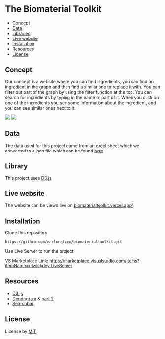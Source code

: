 # The Biomaterial Toolkit

* [Concept](https://github.com/marloestacx/biomaterialtoolkit#Concept)
* [Data](https://github.com/marloestacx/biomaterialtoolkit#Data)
* [Libraries](https://github.com/marloestacx/biomaterialtoolkit#Libraries)
* [Live website](https://github.com/marloestacx/biomaterialtoolkit#Live-website)
* [Installation](https://github.com/marloestacx/biomaterialtoolkit#Installation)
* [Resources](https://github.com/marloestacx/biomaterialtoolkit#Resources)
* [License](https://github.com/marloestacx/biomaterialtoolkit#License)


## Concept

Our concept is a website where you can find ingredients, you can find an ingredient in the graph and then find a similar one to replace it with. You can filter out part of the graph by using the filter function at the top. You can search for ingredients by typing in the name or part of it. When you click on one of the ingredients you see some information about the ingredient, and you can see similar ones next to it.

<img src="https://github.com/marloestacx/biomaterialtoolkit/blob/main/images/readme/1.png?raw=true">
<img src="https://github.com/marloestacx/biomaterialtoolkit/blob/main/images/readme/2.png?raw=true">

## Data
The data used for this project came from an excel sheet which we converted to a json file which can be found [here](https://github.com/marloestacx/biomaterialtoolkit/blob/main/data.json)


## Library
This project uses [D3.js](https://d3js.org) 

## Live website
The website can be viewd live on [biomaterialtoolkit.vercel.app/](https://biomaterialtoolkit.vercel.app)

## Installation

Clone this repository

`https://github.com/marloestacx/biomaterialtoolkit.git`

Use Live Server to run the project

VS Marketplace Link: https://marketplace.visualstudio.com/items?itemName=ritwickdey.LiveServer

## Resources
* [D3.js](https://d3js.org)
* [Dendogram](https://www.meccanismocomplesso.org/en/dendrogram-d3-parte1/) & [part 2](https://www.meccanismocomplesso.org/en/dendrogram-d3-parte2/)
* [Searchbar](https://stackoverflow.com/questions/50361571/d3-chart-with-search-box)

## License

License by [MIT](https://github.com/lottekoblens/mchart/blob/master/LICENSE)
